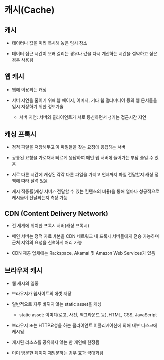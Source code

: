 # 캐시(Cache)

## 캐시

- 데이터나 값을 미리 복사해 놓은 임시 장소

- 데이터 접근 시간이 오래 걸리는 경우나 값을 다시 계산하는 시간을 절약하고 싶은 경우 사용됨

## 웹 캐시

- 웹에 이용되는 캐싱

- 서버 지연을 줄이기 위해 웹 페이지, 이미지, 기타 웹 멀티미디어 등의 웹 문서들을 임시 저장하기 위한 정보기술

    - 서버 지연: 서버와 클라이언트가 서로 통신하면서 생기는 접근시간 지연

## 캐싱 프록시

- 정적 파일을 저장해두고 이 파일들을 찾는 요청에 응답하는 서버

- 공통된 요청을 가로채서 빠르게 응답하여 메인 웹 서버에 들어가는 부담 줄일 수 있음

- 서로 다른 시간에 캐싱된 각각 다른 파일을 가지고 언제까지 파일 전달할지 캐싱 정책에 따라 달려 있음

- 캐시 적중률(캐싱 서버가 전달할 수 있는 컨텐츠의 비율)을 통해 얼마나 성공적으로 캐시들이 전달되는지 측정 가능

## CDN (Content Delivery Network)

- 전 세계에 위치한 프록시 서버(캐싱 프록시)

- 메인 서버는 정적 자료 사본을 CDN 네트워크 내 프록시 서버들에게 전송 가능하며 근처 지역의 요청을 신속하게 처리 가능

- CDN 제공 업체에는 Rackspace, Akamai 및 Amazon Web Services가 있음

## 브라우저 캐시

- 웹 캐시의 일종

- 브라우저가 웹사이트의 에셋 저장

- 일반적으로 자주 바뀌지 않는 static asset을 캐싱

    - static asset: 이미지(로고, 사진, 백그라운드 등), HTML, CSS, JavaScript

- 브라우저 또는 HTTP요청을 하는 클라이언트 어플리케이션에 의해 내부 디스크에 캐시됨

- 캐시된 리소스를 공유하지 않는 한 개인에 한정됨

- 이미 방문한 페이지 재방문하는 경우 효과 극대화됨